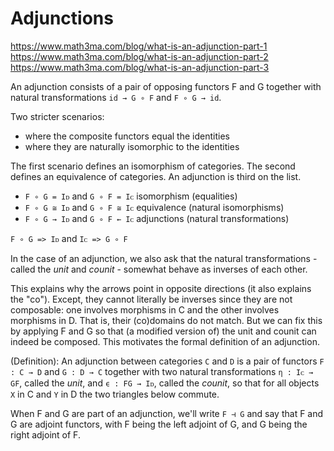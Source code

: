 # Adjunctions

https://www.math3ma.com/blog/what-is-an-adjunction-part-1
https://www.math3ma.com/blog/what-is-an-adjunction-part-2
https://www.math3ma.com/blog/what-is-an-adjunction-part-3

An adjunction consists of a pair of opposing functors F and G together with natural transformations `id → G ∘ F` and `F ∘ G → id`.

Two stricter scenarios:
- where the composite functors equal the identities
- where they are naturally isomorphic to the identities

The first scenario defines an isomorphism of categories. The second defines an equivalence of categories. An adjunction is third on the list.

- `F ∘ G = Iᴅ` and `G ∘ F = Iᴄ` isomorphism (equalities)
- `F ∘ G ≅ Iᴅ` and `G ∘ F ≅ Iᴄ` equivalence (natural isomorphisms)
- `F ∘ G → Iᴅ` and `G ∘ F ← Iᴄ` adjunctions (natural transformations)

`F ∘ G => Iᴅ` and `Iᴄ => G ∘ F`

In the case of an adjunction, we also ask that the natural transformations - called the *unit* and *counit* - somewhat behave as inverses of each other.

This explains why the arrows point in opposite directions (it also explains the "co"). Except, they cannot literally be inverses since they are not composable: one involves morphisms in C and the other involves morphisms in D. That is, their (co)domains do not match. But we can fix this by applying F and G so that (a modified version of) the unit and counit can indeed be composed. This motivates the formal definition of an adjunction.

(Definition): An adjunction between categories `C` and `D` is a pair of functors `F : C → D` and `G : D → C` together with two natural transformations `η : Iᴄ → GF`, called the *unit*, and `ϵ : FG → Iᴅ`, called the *counit*, so that for all objects `X` in C and `Y` in D the two triangles below commute.

When F and G are part of an adjunction, we'll write `F ⊣ G` and say that F and G are adjoint functors, with F being the left adjoint of G, and G being the right adjoint of F.
